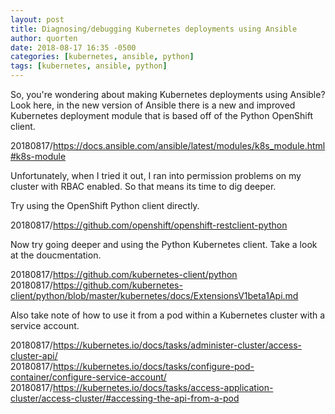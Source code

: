 ```yaml
---
layout: post
title: Diagnosing/debugging Kubernetes deployments using Ansible
author: quorten
date: 2018-08-17 16:35 -0500
categories: [kubernetes, ansible, python]
tags: [kubernetes, ansible, python]
---
```


So, you're wondering about making Kubernetes deployments using
Ansible?  Look here, in the new version of Ansible there is a new and
improved Kubernetes deployment module that is based off of the Python
OpenShift client.

20180817/https://docs.ansible.com/ansible/latest/modules/k8s_module.html#k8s-module

Unfortunately, when I tried it out, I ran into permission problems on
my cluster with RBAC enabled.  So that means its time to dig deeper.

Try using the OpenShift Python client directly.

20180817/https://github.com/openshift/openshift-restclient-python

Now try going deeper and using the Python Kubernetes client.  Take a
look at the doucmentation.

20180817/https://github.com/kubernetes-client/python  
20180817/https://github.com/kubernetes-client/python/blob/master/kubernetes/docs/ExtensionsV1beta1Api.md

Also take note of how to use it from a pod within a Kubernetes cluster
with a service account.

20180817/https://kubernetes.io/docs/tasks/administer-cluster/access-cluster-api/  
20180817/https://kubernetes.io/docs/tasks/configure-pod-container/configure-service-account/  
20180817/https://kubernetes.io/docs/tasks/access-application-cluster/access-cluster/#accessing-the-api-from-a-pod
